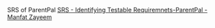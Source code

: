 SRS of ParentPal 
[SRS - Identifying Testable Requiremnets-ParentPal - Manfat Zayeem]([url]https://docs.google.com/document/d/1wUxbADdQlkY6vAmzk3e8aAULFMVFonILlC-jfD7Jceg/edit?usp=sharing)
